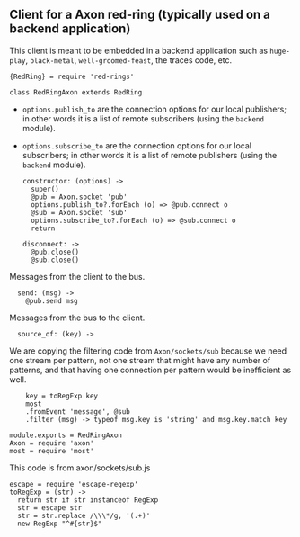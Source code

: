 Client for a Axon red-ring (typically used on a backend application)
---------------------------

This client is meant to be embedded in a backend application such as `huge-play`, `black-metal`, `well-groomed-feast`, the traces code, etc.

    {RedRing} = require 'red-rings'

    class RedRingAxon extends RedRing

- `options.publish_to` are the connection options for our local publishers; in other words it is a list of remote subscribers (using the `backend` module).
- `options.subscribe_to` are the connection options for our local subscribers; in other words it is a list of remote publishers (using the `backend` module).

      constructor: (options) ->
        super()
        @pub = Axon.socket 'pub'
        options.publish_to?.forEach (o) => @pub.connect o
        @sub = Axon.socket 'sub'
        options.subscribe_to?.forEach (o) => @sub.connect o
        return

      disconnect: ->
        @pub.close()
        @sub.close()

Messages from the client to the bus.

      send: (msg) ->
        @pub.send msg

Messages from the bus to the client.

      source_of: (key) ->

We are copying the filtering code from `Axon/sockets/sub` because we need one stream per pattern, not one stream that might have any number of patterns,
and that having one connection per pattern would be inefficient as well.

        key = toRegExp key
        most
        .fromEvent 'message', @sub
        .filter (msg) -> typeof msg.key is 'string' and msg.key.match key

    module.exports = RedRingAxon
    Axon = require 'axon'
    most = require 'most'

This code is from axon/sockets/sub.js

    escape = require 'escape-regexp'
    toRegExp = (str) ->
      return str if str instanceof RegExp
      str = escape str
      str = str.replace /\\\*/g, '(.+)'
      new RegExp "^#{str}$"
